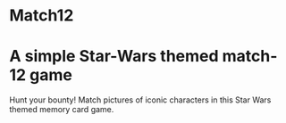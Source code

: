 
# Match12
A simple Star-Wars themed match-12 game
=======
Hunt your bounty! Match pictures of iconic characters in this Star Wars themed memory card game.